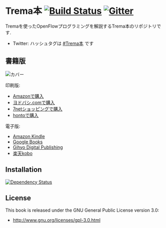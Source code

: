 # Trema本 [![Build Status](http://img.shields.io/travis/yasuhito/trema-book/develop.svg?style=flat)][travis] [![Gitter](https://badges.gitter.im/Join%20Chat.svg)][gitter]

Tremaを使ったOpenFlowプログラミングを解説するTrema本のリポジトリです.

 * Twitter: ハッシュタグは [#Trema本](https://twitter.com/hashtag/Trema%E6%9C%AC) です

[travis]: http://travis-ci.org/yasuhito/trema-book
[gitter]: https://gitter.im/yasuhito/trema-book


## 書籍版

![カバー](https://raw.github.com/yasuhito/trema-book/master/cover.png "本のカバー")

印刷版:

- [Amazonで購入](http://www.amazon.co.jp/dp/4774154652/)
- [ヨドバシ.comで購入](http://www.yodobashi.com/ec/product/100000009001711327/index.html)
- [7netショッピングで購入](http://www.7netshopping.jp/books/detail/-/isbn/9784774154657)
- [hontoで購入](http://honto.jp/netstore/pd-book_25440213.html)

電子版:

- [Amazon Kindle](http://www.amazon.co.jp/o/ASIN/B00CP2SFNA)
- [Google Books](https://books.google.co.jp/books/about/%E3%82%AF%E3%83%A9%E3%82%A6%E3%83%89%E6%99%82%E4%BB%A3%E3%81%AE%E3%83%8D%E3%83%83%E3%83%88%E3%83%AF%E3%83%BC%E3%82%AF.html?id=Dw0-tiAvGTsC&redir_esc=y)
- [Gihyo Digital Publishing](https://gihyo.jp/dp/ebook/2013/978-4-7741-5516-6)
- [楽天kobo](http://books.rakuten.co.jp/rk/63308d148b9737949f026c0e5bb1f694/)

## Installation

[![Dependency Status](http://img.shields.io/gemnasium/yasuhito/trema-book.svg?style=flat)][gemnasium]

[gemnasium]: https://gemnasium.com/yasuhito/trema-book


## License

This book is released under the GNU General Public License version 3.0:

 * http://www.gnu.org/licenses/gpl-3.0.html

